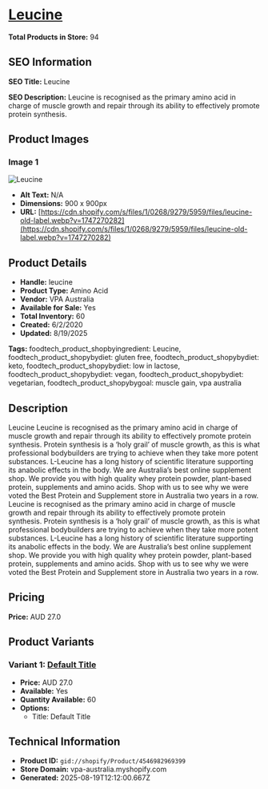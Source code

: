 # [Leucine](https://vpa-australia.myshopify.com/products/leucine)

**Total Products in Store:** 94

## SEO Information

**SEO Title:** Leucine

**SEO Description:** Leucine is recognised as the primary amino acid in charge of muscle growth and repair through its ability to effectively promote protein synthesis.

## Product Images

### Image 1
![Leucine](https://cdn.shopify.com/s/files/1/0268/9279/5959/files/leucine-old-label.webp?v=1747270282)

- **Alt Text:** N/A
- **Dimensions:** 900 x 900px
- **URL:** [https://cdn.shopify.com/s/files/1/0268/9279/5959/files/leucine-old-label.webp?v=1747270282](https://cdn.shopify.com/s/files/1/0268/9279/5959/files/leucine-old-label.webp?v=1747270282)

## Product Details

- **Handle:** leucine
- **Product Type:** Amino Acid
- **Vendor:** VPA Australia
- **Available for Sale:** Yes
- **Total Inventory:** 60
- **Created:** 6/2/2020
- **Updated:** 8/19/2025

**Tags:** foodtech_product_shopbyingredient: Leucine, foodtech_product_shopybydiet: gluten free, foodtech_product_shopybydiet: keto, foodtech_product_shopybydiet: low in lactose, foodtech_product_shopybydiet: vegan, foodtech_product_shopybydiet: vegetarian, foodtech_product_shopybygoal: muscle gain, vpa australia

## Description

Leucine Leucine is recognised as the primary amino acid in charge of muscle growth and repair through its ability to effectively promote protein synthesis. Protein synthesis is a ‘holy grail’ of muscle growth, as this is what professional bodybuilders are trying to achieve when they take more potent substances. L-Leucine has a long history of scientific literature supporting its anabolic effects in the body. We are Australia’s best online supplement shop. We provide you with high quality whey protein powder, plant-based protein, supplements and amino acids. Shop with us to see why we were voted the Best Protein and Supplement store in Australia two years in a row. Leucine is recognised as the primary amino acid in charge of muscle growth and repair through its ability to effectively promote protein synthesis. Protein synthesis is a ‘holy grail’ of muscle growth, as this is what professional bodybuilders are trying to achieve when they take more potent substances. L-Leucine has a long history of scientific literature supporting its anabolic effects in the body. We are Australia’s best online supplement shop. We provide you with high quality whey protein powder, plant-based protein, supplements and amino acids. Shop with us to see why we were voted the Best Protein and Supplement store in Australia two years in a row.

## Pricing

**Price:** AUD 27.0

## Product Variants

### Variant 1: [Default Title](https://vpa-australia.myshopify.com/products/leucine)

- **Price:** AUD 27.0
- **Available:** Yes
- **Quantity Available:** 60
- **Options:**
  - Title: Default Title

## Technical Information

- **Product ID:** `gid://shopify/Product/4546982969399`
- **Store Domain:** vpa-australia.myshopify.com
- **Generated:** 2025-08-19T12:12:00.667Z

